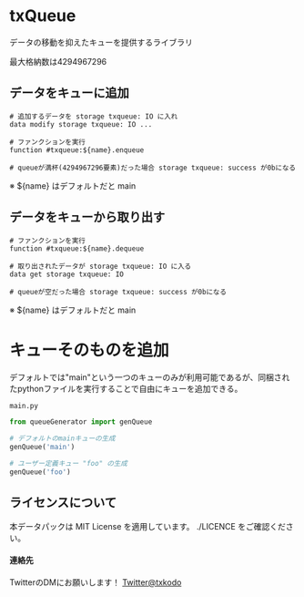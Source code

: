 # txQueue
データの移動を抑えたキューを提供するライブラリ

最大格納数は4294967296

## データをキューに追加
```mcfunction
# 追加するデータを storage txqueue: IO に入れ
data modify storage txqueue: IO ...

# ファンクションを実行
function #txqueue:${name}.enqueue

# queueが満杯(4294967296要素)だった場合 storage txqueue: success が0bになる
```
※ ${name} はデフォルトだと main

## データをキューから取り出す
```mcfunction
# ファンクションを実行
function #txqueue:${name}.dequeue

# 取り出されたデータが storage txqueue: IO に入る
data get storage txqueue: IO

# queueが空だった場合 storage txqueue: success が0bになる
```
※ ${name} はデフォルトだと main

# キューそのものを追加
デフォルトでは"main"という一つのキューのみが利用可能であるが、同梱されたpythonファイルを実行することで自由にキューを追加できる。
```Python
main.py

from queueGenerator import genQueue

# デフォルトのmainキューの生成
genQueue('main')

# ユーザー定義キュー "foo" の生成
genQueue('foo')
```

## ライセンスについて
本データパックは MIT License を適用しています。
./LICENCE をご確認ください。

#### 連絡先
TwitterのDMにお願いします！
[Twitter@txkodo](https://twitter.com/txkodo)
